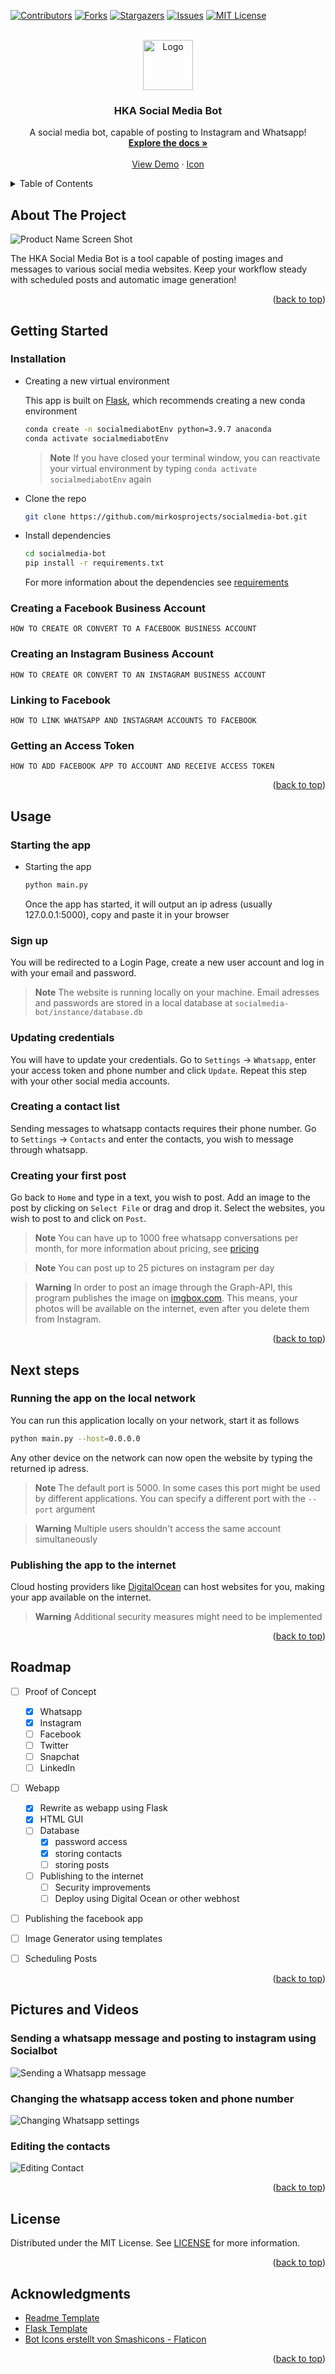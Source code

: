 <a name="readme-top"></a>

<!-- PROJECT SHIELDS -->
[![Contributors][contributors-shield]][contributors-url]
[![Forks][forks-shield]][forks-url]
[![Stargazers][stars-shield]][stars-url]
[![Issues][issues-shield]][issues-url]
[![MIT License][license-shield]][license-url]
<!-- [![LinkedIn][linkedin-shield]][linkedin-url] -->


<!-- PROJECT LOGO -->
<br />
<div align="center">
  <a href="https://www.flaticon.com/de/kostenloses-icon/roboter_3558860">
    <img src="website/static/logo.png" alt="Logo" width="80" height="80">
  </a>

<h3 align="center">HKA Social Media Bot</h3>

  <p align="center">
    A social media bot, capable of posting to Instagram and Whatsapp!
    <br />
    <a href="#readme-toc"><strong>Explore the docs »</strong></a>
    <br />
    <br />
    <a href="#videos-and-showcase">View Demo</a>
    ·
    <!-- <a href="https://github.com/mirkosprojects/socialmedia-bot/issues">Report Bug</a>
    ·
    <a href="https://github.com/mirkosprojects/socialmedia-bot/issues">Request Feature</a>
    · -->
    <a href="https://www.flaticon.com/de/kostenloses-icon/roboter_3558860"> Icon </a>
  </p>
</div>


<!-- TABLE OF CONTENTS -->
<a name="readme-toc"></a>
<details>
  <summary>Table of Contents</summary>
  <ol>
    <li>
      <a href="#about-the-project">About The Project</a>
      <!-- <ul>
        <li><a href="#built-with">Built With</a></li>
      </ul> -->
    </li>
    <li>
      <a href="#getting-started">Getting Started</a>
      <ul>
        <li><a href="#installation">Installation</a></li>
        <li><a href="#creating-a-facebook-business-account">Creating a Facebook Business Account</a></li>
        <li><a href="#creating-an-instagram-business-account">Creating an Instagram Business Account</a></li>
        <li><a href="#linking-to-facebook">Linking to Facebook</a></li>
        <li><a href="#getting-an-access-token">Getting an Access Token</a></li>
      </ul>
    </li>
    <li><a href="#usage">Usage</a></li>
    <ul>
        <li><a href="#starting-the-app">Starting the app</a></li>
        <li><a href="#sign-up">Sign up</a></li>
        <li><a href="#updating-credentials">Updating credentials</a></li>
        <li><a href="#creating-a-contact-list">Creating a contact list</a></li>
        <li><a href="#creating-your-first-post">Creating your first post</a></li>
      </ul>
    <li><a href="#next-steps">Next steps</a></li>
    <ul>
        <li><a href="#running-the-app-on-the-local-network">Running the app on the local network</a></li>
        <li><a href="#publishing-the-app-to-the-internet">Publishing the app to the internet</a></li>
      </ul>
    <li><a href="#roadmap">Roadmap</a></li>
    <li><a href="#pictures-and-videos">Pictures and Videos</a></li>
    <li><a href="#license">License</a></li>
    <li><a href="#acknowledgments">Acknowledgments</a></li>
  </ol>
</details>


<!-- ABOUT THE PROJECT -->
## About The Project

![Product Name Screen Shot][product-screenshot]

The HKA Social Media Bot is a tool capable of posting images and messages to various social media websites. Keep your workflow steady with scheduled posts and automatic image generation!

<!-- The HKA Social Media Bot is a command line tool, capable of sending or posting various messages to social media websites. Keep your workflow steady with scheduled posts and automatic image generation! -->

<p align="right">(<a href="#readme-top">back to top</a>)</p>


<!-- ### Built With
* [![Next][Next.js]][Next-url]
* [![React][React.js]][React-url]
* [![Vue][Vue.js]][Vue-url]
* [![Angular][Angular.io]][Angular-url]
* [![Svelte][Svelte.dev]][Svelte-url]
* [![Laravel][Laravel.com]][Laravel-url]
* [![Bootstrap][Bootstrap.com]][Bootstrap-url]
* [![JQuery][JQuery.com]][JQuery-url]

<p align="right">(<a href="#readme-top">back to top</a>)</p> -->


<!-- GETTING STARTED -->
## Getting Started

### Installation
* Creating a new virtual environment

  This app is built on [Flask][flask], which recommends creating a new conda environment
  ```sh
  conda create -n socialmediabotEnv python=3.9.7 anaconda
  conda activate socialmediabotEnv
  ```

  > **Note**
  > If you have closed your terminal window, you can reactivate your virtual environment by typing ```conda activate socialmediabotEnv``` again

* Clone the repo
   ```sh
   git clone https://github.com/mirkosprojects/socialmedia-bot.git
   ```
* Install dependencies
  ```sh
  cd socialmedia-bot
  pip install -r requirements.txt
  ````
  For more information about the dependencies see [requirements][requirements]

### Creating a Facebook Business Account

```
HOW TO CREATE OR CONVERT TO A FACEBOOK BUSINESS ACCOUNT
```

### Creating an Instagram Business Account

```
HOW TO CREATE OR CONVERT TO AN INSTAGRAM BUSINESS ACCOUNT
```

### Linking to Facebook
```
HOW TO LINK WHATSAPP AND INSTAGRAM ACCOUNTS TO FACEBOOK
```

### Getting an Access Token

<!-- This program needs your authorization in order to publish to Instagram and Whatsapp. To grant access, login to your Facebook Account and search for HKA SocialMediaBot. 
Click add and grant access to the requested rights.

Once you've granted the required permissions, you will receive an Access Token. Copy this Token and continue with <a href="#usage">Usage</a> -->

```
HOW TO ADD FACEBOOK APP TO ACCOUNT AND RECEIVE ACCESS TOKEN
```

<p align="right">(<a href="#readme-top">back to top</a>)</p>


<!-- USAGE EXAMPLES -->
## Usage

### Starting the app
* Starting the app
   ```sh
   python main.py
   ```
   Once the app has started, it will output an ip adress (usually 127.0.0.1:5000), copy and paste it in your browser

### Sign up
You will be redirected to a Login Page, create a new user account and log in with your email and password.

> **Note**
> The website is running locally on your machine. Email adresses and passwords are stored in a local database at ```socialmedia-bot/instance/database.db```

### Updating credentials
You will have to update your credentials. 
Go to ```Settings``` &rarr; ```Whatsapp```, enter your access token and phone number and click ```Update```.
Repeat this step with your other social media accounts.

### Creating a contact list
Sending messages to whatsapp contacts requires their phone number.
Go to ```Settings``` &rarr; ```Contacts``` and enter the contacts, you wish to message through whatsapp.

### Creating your first post
Go back to ```Home``` and type in a text, you wish to post.
Add an image to the post by clicking on ```Select File``` or drag and drop it.
Select the websites, you wish to post to and click on ```Post```.

> **Note** 
> You can have up to 1000 free whatsapp conversations per month, for more information about pricing, see [pricing][whatsapp-pricing]

> **Note**
> You can post up to 25 pictures on instagram per day

> **Warning**
> In order to post an image through the Graph-API, this program publishes the image on [imgbox.com][imgbox]. This means, your photos will be available on the internet, even after you delete them from Instagram.

<p align="right">(<a href="#readme-top">back to top</a>)</p>


<!-- PROFESSIONAL USAGE / NEXT STEPS -->
## Next steps

### Running the app on the local network
You can run this application locally on your network, start it as follows
```sh
python main.py --host=0.0.0.0
```
Any other device on the network can now open the website by typing the returned ip adress.

> **Note**
> The default port is 5000. In some cases this port might be used by different applications. You can specify a different port with the ```--port``` argument

> **Warning**
> Multiple users shouldn't access the same account simultaneously

### Publishing the app to the internet
Cloud hosting providers like [DigitalOcean][digital-ocean] can host websites for you, making your app available on the internet.

> **Warning**
> Additional security measures might need to be implemented

<p align="right">(<a href="#readme-top">back to top</a>)</p>


<!-- ROADMAP -->
## Roadmap

- [ ] Proof of Concept
    - [x] Whatsapp
    - [x] Instagram
    - [ ] Facebook
    - [ ] Twitter
    - [ ] Snapchat
    - [ ] LinkedIn
- [ ] Webapp
    - [x] Rewrite as webapp using Flask
    - [x] HTML GUI
    - [ ] Database
        - [x] password access
        - [x] storing contacts
        - [ ] storing posts
    - [ ] Publishing to the internet
        - [ ] Security improvements
        - [ ] Deploy using Digital Ocean or other webhost
- [ ] Publishing the facebook app
- [ ] Image Generator using templates
- [ ] Scheduling Posts


<!-- See the [open issues](https://github.com/mirkosprojects/socialmedia-bot/issues) for a full list of proposed features (and known issues). -->

<p align="right">(<a href="#readme-top">back to top</a>)</p>


<!-- PICTURES AND VIDEOS -->
## Pictures and Videos

### Sending a whatsapp message and posting to instagram using Socialbot

![Sending a Whatsapp message][whatsapp-instagram-demo]

### Changing the whatsapp access token and phone number

![Changing Whatsapp settings][whatsapp-settings]

### Editing the contacts

![Editing Contact][contact-settings]


<p align="right">(<a href="#readme-top">back to top</a>)</p>


<!-- LICENSE -->
## License

Distributed under the MIT License. See [LICENSE][license-url] for more information.

<p align="right">(<a href="#readme-top">back to top</a>)</p>


<!-- CONTACT -->
<!-- ## Contact

Your Name - [@twitter_handle](https://twitter.com/twitter_handle) - email@email_client.com

Project Link: [https://github.com/mirkosprojects/socialmedia-bot](https://github.com/mirkosprojects/socialmedia-bot)

<p align="right">(<a href="#readme-top">back to top</a>)</p> -->


<!-- ACKNOWLEDGMENTS -->
## Acknowledgments

* [Readme Template](https://github.com/othneildrew/Best-README-Template)
* [Flask Template](https://github.com/techwithtim/Flask-Web-App-Tutorial)
* <a href="https://www.flaticon.com/de/kostenlose-icons/bot" title="bot Icons">Bot Icons erstellt von Smashicons - Flaticon</a>

<p align="right">(<a href="#readme-top">back to top</a>)</p>


<!-- MARKDOWN LINKS & IMAGES -->
<!-- https://www.markdownguide.org/basic-syntax/#reference-style-links -->

<!-- SHIELDS -->
[contributors-shield]: https://img.shields.io/github/contributors/mirkosprojects/socialmedia-bot.svg?style=for-the-badge
[contributors-url]: https://github.com/mirkosprojects/socialmedia-bot/graphs/contributors
[forks-shield]: https://img.shields.io/github/forks/mirkosprojects/socialmedia-bot.svg?style=for-the-badge
[forks-url]: https://github.com/mirkosprojects/socialmedia-bot/network/members
[stars-shield]: https://img.shields.io/github/stars/mirkosprojects/socialmedia-bot.svg?style=for-the-badge
[stars-url]: https://github.com/mirkosprojects/socialmedia-bot/stargazers
[issues-shield]: https://img.shields.io/github/issues/mirkosprojects/socialmedia-bot.svg?style=for-the-badge
[issues-url]: https://github.com/mirkosprojects/socialmedia-bot/issues
[license-shield]: https://img.shields.io/github/license/mirkosprojects/socialmedia-bot.svg?style=for-the-badge
[license-url]: https://github.com/mirkosprojects/socialmedia-bot/blob/main/LICENSE

[flask]: https://flask.palletsprojects.com/en/2.2.x/

<!-- RESSOURCES -->
[product-screenshot]: /website/static/user_page1.png
[whatsapp-instagram-demo]: website/static/whatsapp_instagram_demo.gif
[whatsapp-settings]: website/static/settings_whatsapp.png
[contact-settings]: website/static/settings_contacts.png
[requirements]: https://github.com/mirkosprojects/socialmedia-bot/blob/main/requirements.txt
[whatsapp-pricing]: https://developers.facebook.com/docs/whatsapp/pricing/
[imgbox]: https://imgbox.com/
[digital-ocean]: https://www.digitalocean.com/

<!-- BUILT WITH -->
[Next.js]: https://img.shields.io/badge/next.js-000000?style=for-the-badge&logo=nextdotjs&logoColor=white
[Next-url]: https://nextjs.org/
[React.js]: https://img.shields.io/badge/React-20232A?style=for-the-badge&logo=react&logoColor=61DAFB
[React-url]: https://reactjs.org/
[Vue.js]: https://img.shields.io/badge/Vue.js-35495E?style=for-the-badge&logo=vuedotjs&logoColor=4FC08D
[Vue-url]: https://vuejs.org/
[Angular.io]: https://img.shields.io/badge/Angular-DD0031?style=for-the-badge&logo=angular&logoColor=white
[Angular-url]: https://angular.io/
[Svelte.dev]: https://img.shields.io/badge/Svelte-4A4A55?style=for-the-badge&logo=svelte&logoColor=FF3E00
[Svelte-url]: https://svelte.dev/
[Laravel.com]: https://img.shields.io/badge/Laravel-FF2D20?style=for-the-badge&logo=laravel&logoColor=white
[Laravel-url]: https://laravel.com
[Bootstrap.com]: https://img.shields.io/badge/Bootstrap-563D7C?style=for-the-badge&logo=bootstrap&logoColor=white
[Bootstrap-url]: https://getbootstrap.com
[JQuery.com]: https://img.shields.io/badge/jQuery-0769AD?style=for-the-badge&logo=jquery&logoColor=white
[JQuery-url]: https://jquery.com 